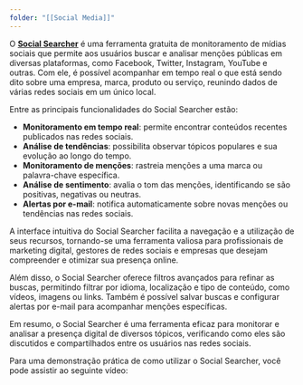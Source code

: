 ```yaml
---
folder: "[[Social Media]]"
---
```


O **[Social Searcher](https://www.social-searcher.com/)** é uma ferramenta gratuita de monitoramento de mídias sociais que permite aos usuários buscar e analisar menções públicas em diversas plataformas, como Facebook, Twitter, Instagram, YouTube e outras. Com ele, é possível acompanhar em tempo real o que está sendo dito sobre uma empresa, marca, produto ou serviço, reunindo dados de várias redes sociais em um único local. 

Entre as principais funcionalidades do Social Searcher estão:

- **Monitoramento em tempo real**: permite encontrar conteúdos recentes publicados nas redes sociais.
- **Análise de tendências**: possibilita observar tópicos populares e sua evolução ao longo do tempo.
- **Monitoramento de menções**: rastreia menções a uma marca ou palavra-chave específica.
- **Análise de sentimento**: avalia o tom das menções, identificando se são positivas, negativas ou neutras.
- **Alertas por e-mail**: notifica automaticamente sobre novas menções ou tendências nas redes sociais.

A interface intuitiva do Social Searcher facilita a navegação e a utilização de seus recursos, tornando-se uma ferramenta valiosa para profissionais de marketing digital, gestores de redes sociais e empresas que desejam compreender e otimizar sua presença online. 

Além disso, o Social Searcher oferece filtros avançados para refinar as buscas, permitindo filtrar por idioma, localização e tipo de conteúdo, como vídeos, imagens ou links. Também é possível salvar buscas e configurar alertas por e-mail para acompanhar menções específicas. 

Em resumo, o Social Searcher é uma ferramenta eficaz para monitorar e analisar a presença digital de diversos tópicos, verificando como eles são discutidos e compartilhados entre os usuários nas redes sociais. 

Para uma demonstração prática de como utilizar o Social Searcher, você pode assistir ao seguinte vídeo:

 
